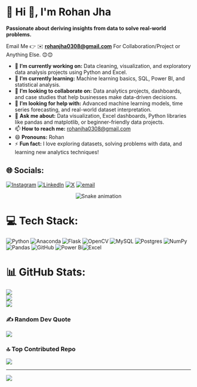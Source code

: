 # 💫 Hi 👋, I'm Rohan Jha
**Passionate about deriving insights from data to solve real-world problems.**

Email Me 👉 ✉️ **rohanjha0308@gmail.com** For Collaboration/Project or Anything Else. 😊😊

- 🔭 **I’m currently working on:** Data cleaning, visualization, and exploratory data analysis projects using Python and Excel.
- 🌱 **I’m currently learning:** Machine learning basics, SQL, Power BI, and statistical analysis.
- 👯 **I’m looking to collaborate on:** Data analytics projects, dashboards, and case studies that help businesses make data-driven decisions.
- 🤔 **I’m looking for help with:** Advanced machine learning models, time series forecasting, and real-world dataset interpretation.
- 💬 **Ask me about:** Data visualization, Excel dashboards, Python libraries like pandas and matplotlib, or beginner-friendly data projects.
- 📫 **How to reach me:** rohanjha0308@gmail.com
- 😄 **Pronouns:** Rohan
- ⚡ **Fun fact:** I love exploring datasets, solving problems with data, and learning new analytics techniques!

## 🌐 Socials:
[![Instagram](https://img.shields.io/badge/Instagram-%23E4405F.svg?logo=Instagram&logoColor=white)](https://instagram.com/rohanjha.3) [![LinkedIn](https://img.shields.io/badge/LinkedIn-%230077B5.svg?logo=linkedin&logoColor=white)](https://linkedin.com/in/rohanjha03) [![X](https://img.shields.io/badge/X-black.svg?logo=X&logoColor=white)](https://x.com/Rohanjha359733) [![email](https://img.shields.io/badge/Email-D14836?logo=gmail&logoColor=white)](mailto:rohanjha0308@gmail.com) 

<!-- Snake Game Repo View -->

<div align="center">
  <img src="https://profile-readme-generator.com/assets/snake.svg" alt="Snake animation" />
</div>


# 💻 Tech Stack:
![Python](https://img.shields.io/badge/python-3670A0?style=for-the-badge&logo=python&logoColor=ffdd54) ![Anaconda](https://img.shields.io/badge/Anaconda-%2344A833.svg?style=for-the-badge&logo=anaconda&logoColor=white) ![Flask](https://img.shields.io/badge/flask-%23000.svg?style=for-the-badge&logo=flask&logoColor=white) ![OpenCV](https://img.shields.io/badge/opencv-%23white.svg?style=for-the-badge&logo=opencv&logoColor=white) ![MySQL](https://img.shields.io/badge/mysql-4479A1.svg?style=for-the-badge&logo=mysql&logoColor=white) ![Postgres](https://img.shields.io/badge/postgres-%23316192.svg?style=for-the-badge&logo=postgresql&logoColor=white) ![NumPy](https://img.shields.io/badge/numpy-%23013243.svg?style=for-the-badge&logo=numpy&logoColor=white) ![Pandas](https://img.shields.io/badge/pandas-%23150458.svg?style=for-the-badge&logo=pandas&logoColor=white) ![GitHub](https://img.shields.io/badge/github-%23121011.svg?style=for-the-badge&logo=github&logoColor=white) ![Power Bi](https://img.shields.io/badge/power_bi-F2C811?style=for-the-badge&logo=powerbi&logoColor=black)![Excel](https://img.shields.io/badge/Made_with-Excel-brightgreen)

# 📊 GitHub Stats:
![](https://github-readme-stats.vercel.app/api?username=rohanjha-0308&theme=dark&hide_border=false&include_all_commits=true&count_private=false)<br/>
![](https://nirzak-streak-stats.vercel.app/?user=rohanjha-0308&theme=dark&hide_border=false)<br/>
![](https://github-readme-stats.vercel.app/api/top-langs/?username=rohanjha-0308&theme=dark&hide_border=false&include_all_commits=true&count_private=false&layout=compact)

### ✍️ Random Dev Quote
![](https://quotes-github-readme.vercel.app/api?type=horizontal&theme=radical)

### 🔝 Top Contributed Repo
![](https://github-contributor-stats.vercel.app/api?username=rohanjha-0308&limit=5&theme=dark&combine_all_yearly_contributions=true)

---
[![](https://visitcount.itsvg.in/api?id=rohanjha-0308&icon=0&color=0)](https://visitcount.itsvg.in)

<!-- Proudly created with GPRM ( https://gprm.itsvg.in ) -->

